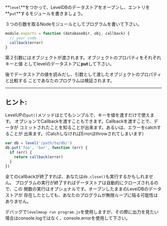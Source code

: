 **`level`**をつかって、LevelDBのデータストアをオープンし、エントリを
**`put`**するモジュールを書きましょう。

３つの引数を取るNodeモジュールとしてプログラムを書いて下さい。

```javascript
module.exports = function (databaseDir, obj, callback) {
  // your code...
  callback(error)
}
```

第２引数にはオブジェクトが渡されます。オブジェクトのプロパティをそれぞれキーと値
としてlevelのデータストアに**put**して下さい。

後でデータストアの値を読みだし、引数として渡したオブジェクトのプロパティと比較する
ことであなたのプログラムは検証されます。

---

## ヒント:

LevelUPの`put()`メソッドはとてもシンプルで、キーを値を渡すだけで使えます。
オプションでCallbackを渡すこともできます。Callbackを渡すことで、データが
コミットされたことを知ることが出来ます。あるいは、エラーをcatchすることが
出来ます。（CatchしなければErrorはthrowされてしまいます）

```javascript
var db = level('/path/to/db/')
db.put('foo', 'bar', function (err) {
  if (err) {
    return callback(error)
  }
})
```

全てのcallbackが終了すれば、あなたは`db.close()`も実行するかもしれません。
プログラムの実行が終了すればデータストアは自動的にクローズされるので、この
関数の実行はオプショナルです。オープンしたままのLevelDBのデータストアが
存在したとしても、あなたのプログラムが無限ループに陥る可能性はありません。

デバッグで`levelmeup run program.js`を使用しますが、その際に出力を見たい
場合はconsole.logではなく、console.errorを使用して下さい。
